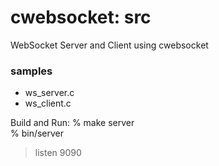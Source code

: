 cwebsocket: src
===============

WebSocket Server and Client using cwebsocket  

### samples  
- ws_server.c  
- ws_client.c  

Build and Run:
% make server  
% bin/server
> listen 9090  
